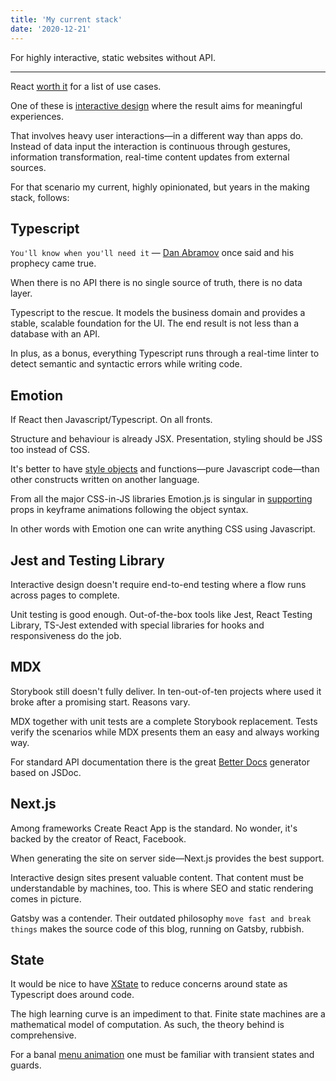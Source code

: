 ```yaml
---
title: 'My current stack'
date: '2020-12-21'
---
```


For highly interactive, static websites without API.

<!--more-->

---

React [worth it](http://metamn.io/react/things-ive-learnt-in-2020/) for a list of use cases.

One of these is [interactive design](https://en.wikipedia.org/wiki/Interactive_design) where the result aims for meaningful experiences.

That involves heavy user interactions&mdash;in a different way than apps do. Instead of data input the interaction is continuous through gestures, information transformation, real-time content updates from external sources.

For that scenario my current, highly opinionated, but years in the making stack, follows:

## Typescript

`You'll know when you'll need it` &mdash; [Dan Abramov](https://overreacted.io/) once said and his prophecy came true.

When there is no API there is no single source of truth, there is no data layer.

Typescript to the rescue. It models the business domain and provides a stable, scalable foundation for the UI. The end result is not less than a database with an API.

In plus, as a bonus, everything Typescript runs through a real-time linter to detect semantic and syntactic errors while writing code.

## Emotion

If React then Javascript/Typescript. On all fronts.

Structure and behaviour is already JSX. Presentation, styling should be JSS too instead of CSS.

It's better to have [style objects](https://emotion.sh/docs/object-styles) and functions&mdash;pure Javascript code&mdash;than other constructs written on another language.

From all the major CSS-in-JS libraries Emotion.js is singular in [supporting](https://github.com/osequi/hacks/blob/master/CSS-in-JS.md) props in keyframe animations following the object syntax.

In other words with Emotion one can write anything CSS using Javascript.

## Jest and Testing Library

Interactive design doesn't require end-to-end testing where a flow runs across pages to complete.

Unit testing is good enough. Out-of-the-box tools like Jest, React Testing Library, TS-Jest extended with special libraries for hooks and responsiveness do the job.

## MDX

Storybook still doesn't fully deliver. In ten-out-of-ten projects where used it broke after a promising start. Reasons vary.

MDX together with unit tests are a complete Storybook replacement. Tests verify the scenarios while MDX presents them an easy and always working way.

For standard API documentation there is the great [Better Docs](https://github.com/SoftwareBrothers/better-docs) generator based on JSDoc.

## Next.js

Among frameworks Create React App is the standard. No wonder, it's backed by the creator of React, Facebook.

When generating the site on server side&mdash;Next.js provides the best support.

Interactive design sites present valuable content. That content must be understandable by machines, too. This is where SEO and static rendering comes in picture.

Gatsby was a contender. Their outdated philosophy `move fast and break things` makes the source code of this blog, running on Gatsby, rubbish.

## State

It would be nice to have [XState](https://xstate.js.org/) to reduce concerns around state as Typescript does around code.

The high learning curve is an impediment to that. Finite state machines are a mathematical model of computation. As such, the theory behind is comprehensive.

For a banal [menu animation](https://github.com/davidkpiano/xstate/issues/1702#issuecomment-740139365s) one must be familiar with transient states and guards.
